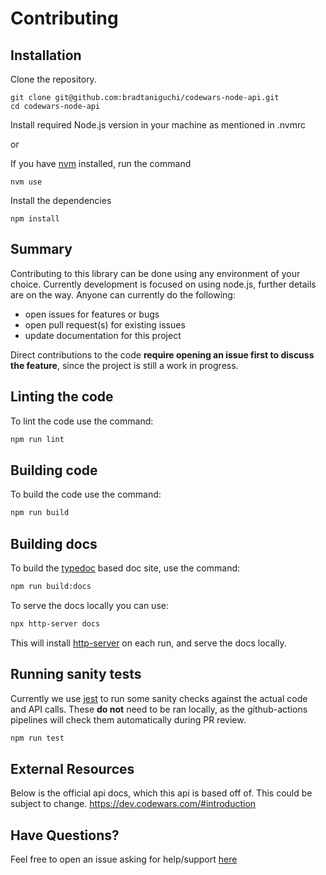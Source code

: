 # Contributing

## Installation

Clone the repository.

```
git clone git@github.com:bradtaniguchi/codewars-node-api.git
cd codewars-node-api
```

Install required Node.js version in your machine as mentioned in .nvmrc

or

If you have [nvm](https://dev.codewars.com/#introduction) installed, run the command

```
nvm use
```

Install the dependencies

```
npm install
```

## Summary

Contributing to this library can be done using any environment of your choice. Currently development is focused on using node.js, further details are on the way.
Anyone can currently do the following:

- open issues for features or bugs
- open pull request(s) for existing issues
- update documentation for this project

Direct contributions to the code **require opening an issue first to discuss the feature**, since the project is still a work in progress.

## Linting the code

To lint the code use the command:

```bash
npm run lint
```

## Building code

To build the code use the command:

```bash
npm run build
```

## Building docs

To build the [typedoc](https://www.npmjs.com/package/typedoc) based doc site, use the command:

```bash
npm run build:docs
```

To serve the docs locally you can use:

```bash
npx http-server docs
```

This will install [http-server](https://www.npmjs.com/package/http-server) on each run, and
serve the docs locally.

## Running sanity tests

Currently we use [jest](https://jestjs.io/docs/getting-started) to run some sanity checks
against the actual code and API calls. These **do not** need to be ran locally, as the github-actions
pipelines will check them automatically during PR review.

```bash
npm run test
```

## External Resources

Below is the official api docs, which this api is based off of. This could be subject to change.
https://dev.codewars.com/#introduction

## Have Questions?

Feel free to open an issue asking for help/support [here](https://github.com/bradtaniguchi/codewars-node-api/issues)
